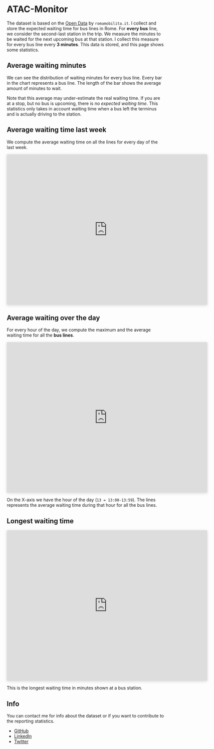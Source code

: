 # ATAC-Monitor

The dataset is based on the [Open Data](https://romamobilita.it/it/tecnologie/open-data) by `romamobilita.it`. I collect and store the expected waiting time for bus lines in Rome. For __every bus__ line, we consider the second-last station in the trip. We measure the minutes to be waited for the next upcoming bus at that station. I collect this measure for every bus line every __3 minutes__. This data is stored, and this page shows some statistics.

## Average waiting minutes

We can see the distribution of waiting minutes for every bus line. Every bar in the chart represents a bus line. The length of the bar shows the average amount of minutes to wait.

<div id="wrapper">
  <canvas id="chart"></canvas>
</div>


Note that this average may under-estimate the real waiting time. If you are at a stop, but no bus is upcoming, there is no _expected waiting time_. This statistics only takes in account waiting time when a bus left the terminus and is actually driving to the station.

## Average waiting time last week

We compute the average waiting time on all the lines for every day of the last week.

<iframe style="border: none;border-radius: 2px;box-shadow: 0 2px 10px 0 rgba(70, 76, 79, .2);" width="640" height="480" src="https://charts.mongodb.com/charts-project-0-urdrh/embed/charts?id=aa70bd0d-f3b7-4ee3-870c-e7c015e20a09&tenant=b6ce3d2e-8588-4414-bc01-ab06e40b3635"></iframe>

## Average waiting over the day

For every hour of the day, we compute the maximum and the average waiting time for all the __bus lines__.

<iframe style="border: none;border-radius: 2px;box-shadow: 0 2px 10px 0 rgba(70, 76, 79, .2);" width="640" height="480" src="https://charts.mongodb.com/charts-project-0-urdrh/embed/charts?id=511d7883-016b-4510-9a66-2902f0af5fd8&tenant=b6ce3d2e-8588-4414-bc01-ab06e40b3635"></iframe>

On the X-axis we have the hour of the day (`13 = 13:00-13:59`). The lines represents the average waiting time during that hour for all the bus lines.

## Longest waiting time

<iframe style="border: none;border-radius: 2px;box-shadow: 0 2px 10px 0 rgba(70, 76, 79, .2);" width="640" height="480" src="https://charts.mongodb.com/charts-project-0-urdrh/embed/charts?id=dba11411-a162-47b6-be9a-d141602f372b&tenant=b6ce3d2e-8588-4414-bc01-ab06e40b3635"></iframe>

This is the longest waiting time in minutes shown at a bus station.

## Info

You can contact me for info about the dataset or if you want to contribute to the reporting statistics.

- [GitHub](https://github.com/Marco-Santoni/atacmonitor)
- [LinkedIn](https://linkedin.com/in/msantoni)
- [Twitter](https://twitter.com/mrsantoni)


<script type="text/javascript" src="https://canvasjs.com/assets/script/canvasjs.min.js"></script>
<script src="https://d3js.org/d3.v5.min.js"></script>
<script type="text/javascript">
function makeChart(players) {
  // players is an array of objects where each object is something like:
  // {
  //   "Name": "Steffi Graf",
  //   "Weeks": "377",
  //   "Gender": "Female"
  // }

  var playerLabels = players.map(function(d) {
    return d.Name;
  });
  var weeksData = players.map(function(d) {
    return +d.Weeks;
  });

  var chart = new Chart('chart', {
    type: "horizontalBar",
    options: {
      maintainAspectRatio: false,
      legend: {
        display: false
      }
    },
    data: {
      labels: playerLabels,
      datasets: [
        {
          data: weeksData
        }
      ]
    }
  });
}

// Request data using D3
d3
  .csv("https://s3-us-west-2.amazonaws.com/s.cdpn.io/2814973/atp_wta.csv")
  .then(makeChart);
</script>
